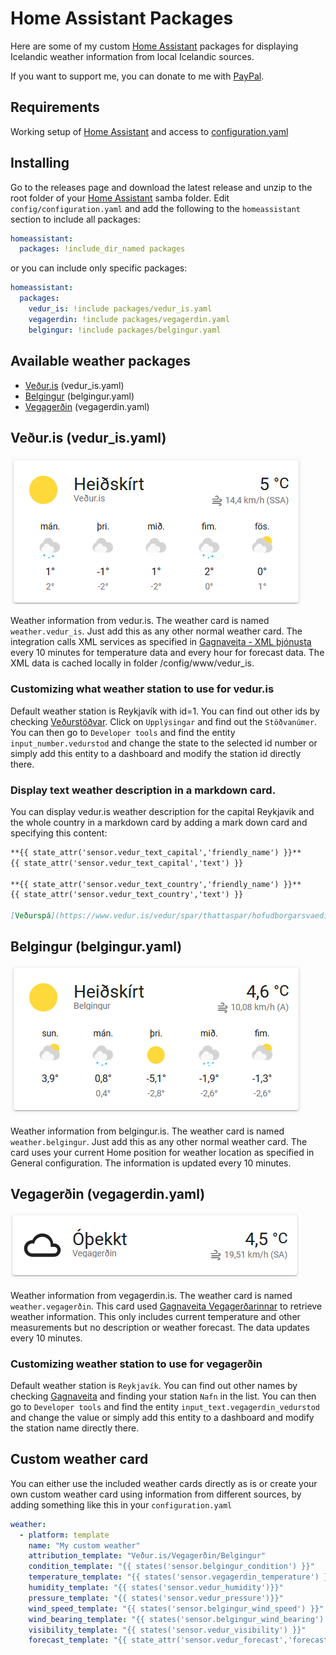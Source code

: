 # Home Assistant Packages
Here are some of my custom [Home Assistant] packages for displaying Icelandic weather information from local Icelandic sources.

<!---<a href="https://www.buymeacoffee.com/kristjanbjarni" target="_blank"><img src="https://cdn.buymeacoffee.com/buttons/v2/default-yellow.png" alt="Buy Me A Coffee" height="41" width="174"></a>
-->
If you want to support me, you can donate to me with [PayPal].

## Requirements
Working setup of [Home Assistant] and access to [configuration.yaml]

## Installing
Go to the releases page and download the latest release and unzip to the root folder of your [Home Assistant] samba folder. Edit `config/configuration.yaml` and add the following to the `homeassistant` section to include all packages:

```yaml
homeassistant:
  packages: !include_dir_named packages
```

or you can include only specific packages:

```yaml
homeassistant:
  packages:
    vedur_is: !include packages/vedur_is.yaml
    vegagerdin: !include packages/vegagerdin.yaml
    belgingur: !include packages/belgingur.yaml
```

## Available weather packages
- [Veður.is](#vedur) (vedur_is.yaml)
- [Belgingur](#belgingur) (belgingur.yaml)
- [Vegagerðin](#vegagerdin) (vegagerdin.yaml)

## <a name="vedur"></a>Veður.is (vedur_is.yaml)
![vedur_is](docs/vedur_is.png)

Weather information from vedur.is. The weather card is named `weather.vedur_is`. Just add this as any other normal weather card. The integration calls XML services as specified in [Gagnaveita - XML þjónusta] every 10 minutes for temperature data and every hour for forecast data. The XML data is cached locally in folder /config/www/vedur_is.

### Customizing what weather station to use for vedur.is
Default weather station is Reykjavík with id=1. You can find out other ids by checking [Veðurstöðvar]. Click on `Upplýsingar` and find out the `Stöðvanúmer`. You can then go to `Developer tools` and find the entity `input_number.vedurstod` and change the state to the selected id number or simply add this entity to a dashboard and modify the station id directly there.

### Display text weather description in a markdown card.
You can display vedur.is weather description for the capital Reykjavik and the whole country in a markdown card by adding a mark down card and specifying this content:

```markdown
**{{ state_attr('sensor.vedur_text_capital','friendly_name') }}**
{{ state_attr('sensor.vedur_text_capital','text') }}

**{{ state_attr('sensor.vedur_text_country','friendly_name') }}**
{{ state_attr('sensor.vedur_text_country','text') }}

[Veðurspá](https://www.vedur.is/vedur/spar/thattaspar/hofudborgarsvaedid/#teg=urkoma)
```

## <a name="belgingur"></a>Belgingur (belgingur.yaml)
![belgingur](docs/belgingur.png)

Weather information from belgingur.is. The weather card is named `weather.belgingur`. Just add this as any other normal weather card. The card uses your current Home position for weather location as specified in General configuration. The information is updated every 10 minutes.

## <a name="vegagerdin"></a>Vegagerðin (vegagerdin.yaml)
![vegagerdin](docs/vegagerdin.png)

Weather information from vegagerdin.is. The weather card is named `weather.vegagerðin`. This card used 
[Gagnaveita Vegagerðarinnar] to retrieve weather information. This only includes current temperature and other measurements but no description or weather forecast. The data updates every 10 minutes.

### Customizing weather station to use for vegagerðin
Default weather station is `Reykjavík`. You can find out other names by checking [Gagnaveita] and finding your station `Nafn` in the list. You can then go to `Developer tools` and find the entity `input_text.vegagerdin_vedurstod` and change the value or simply add this entity to a dashboard and modify the station name directly there.

## Custom weather card
You can either use the included weather cards directly as is or create your own custom weather card using information from different sources, by adding something like this in your `configuration.yaml`

```yaml
weather:
  - platform: template
    name: "My custom weather"
    attribution_template: "Veður.is/Vegagerðin/Belgingur"
    condition_template: "{{ states('sensor.belgingur_condition') }}"
    temperature_template: "{{ states('sensor.vegagerdin_temperature') }}"
    humidity_template: "{{ states('sensor.vedur_humidity')}}"
    pressure_template: "{{ states('sensor.vedur_pressure')}}"
    wind_speed_template: "{{ states('sensor.belgingur_wind_speed') }}"
    wind_bearing_template: "{{ states('sensor.belgingur_wind_bearing') }}"
    visibility_template: "{{ states('sensor.vedur_visibility') }}"
    forecast_template: "{{ state_attr('sensor.vedur_forecast','forecast') }}"
```

[Home Assistant]: https://www.home-assistant.io
[Gagnaveita - XML þjónusta]: https://www.vedur.is/um-vi/vefurinn/xml
[Veðurstöðvar]: https://www.vedur.is/vedur/stodvar
[Gagnaveita Vegagerðarinnar]: http://www.vegagerdin.is/upplysingar-og-utgafa/gagnaveita-vegagerdarinnar
[Gagnaveita]: http://gagnaveita.vegagerdin.is/api/vedur2014_1
[PayPal]: https://paypal.me/kristjanbjarni
[configuration.yaml]: https://www.home-assistant.io/docs/configuration/
